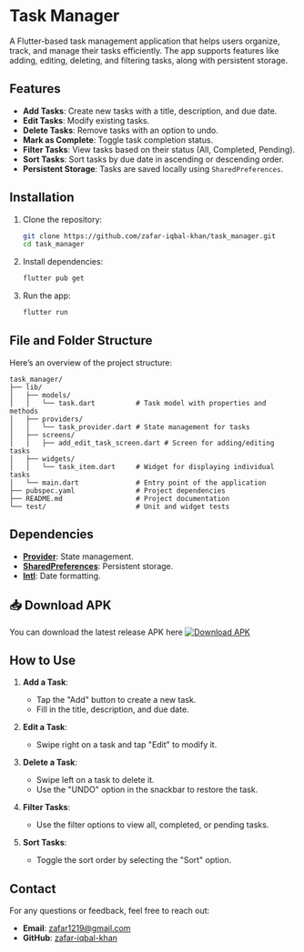# Task Manager

A Flutter-based task management application that helps users organize, track, and manage their tasks efficiently. The app supports features like adding, editing, deleting, and filtering tasks, along with persistent storage.

## Features

- **Add Tasks**: Create new tasks with a title, description, and due date.
- **Edit Tasks**: Modify existing tasks.
- **Delete Tasks**: Remove tasks with an option to undo.
- **Mark as Complete**: Toggle task completion status.
- **Filter Tasks**: View tasks based on their status (All, Completed, Pending).
- **Sort Tasks**: Sort tasks by due date in ascending or descending order.
- **Persistent Storage**: Tasks are saved locally using `SharedPreferences`.


## Installation

1. Clone the repository:
   ```bash
   git clone https://github.com/zafar-iqbal-khan/task_manager.git
   cd task_manager
   ```

2. Install dependencies:
   ```bash
   flutter pub get
   ```

3. Run the app:
   ```bash
   flutter run
   ```

## File and Folder Structure

Here’s an overview of the project structure:

```
task_manager/
├── lib/
│   ├── models/
│   │   └── task.dart          # Task model with properties and methods
│   ├── providers/
│   │   └── task_provider.dart # State management for tasks
│   ├── screens/
│   │   ├── add_edit_task_screen.dart # Screen for adding/editing tasks
│   ├── widgets/
│   │   └── task_item.dart     # Widget for displaying individual tasks
│   └── main.dart              # Entry point of the application
├── pubspec.yaml               # Project dependencies
├── README.md                  # Project documentation
└── test/                      # Unit and widget tests
```

## Dependencies

- **[Provider](https://pub.dev/packages/provider)**: State management.
- **[SharedPreferences](https://pub.dev/packages/shared_preferences)**: Persistent storage.
- **[Intl](https://pub.dev/packages/intl)**: Date formatting.


## 📥 Download APK

You can download the latest release APK here [![Download APK](https://img.shields.io/badge/Download-APK-blue.svg?style=for-the-badge)](https://github.com/Zafar-Iqbal-Khan/post_app_flutter/apk/app-release.apk)


## How to Use

1. **Add a Task**:
   - Tap the "Add" button to create a new task.
   - Fill in the title, description, and due date.

2. **Edit a Task**:
   - Swipe right on a task and tap "Edit" to modify it.

3. **Delete a Task**:
   - Swipe left on a task to delete it.
   - Use the "UNDO" option in the snackbar to restore the task.

4. **Filter Tasks**:
   - Use the filter options to view all, completed, or pending tasks.

5. **Sort Tasks**:
   - Toggle the sort order by selecting the "Sort" option.



## Contact

For any questions or feedback, feel free to reach out:

- **Email**: zafar1219@gmail.com
- **GitHub**: [zafar-iqbal-khan](https://github.com/zafar-iqbal-khan)
